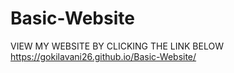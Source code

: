 # Basic-Website

VIEW MY WEBSITE BY CLICKING THE LINK BELOW
https://gokilavani26.github.io/Basic-Website/
